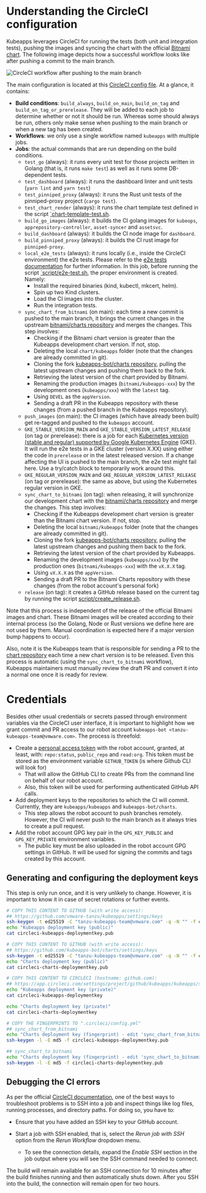 # Understanding the CircleCI configuration

Kubeapps leverages CircleCI for running the tests (both unit and integration tests), pushing the images and syncing the chart with the official [Bitnami chart](https://github.com/bitnami/charts/tree/master/bitnami/kubeapps). The following image depicts how a successful workflow looks like after pushing a commit to the main branch.

![CircleCI workflow after pushing to the main branch](../img/ci-workflow-main.png "CircleCI workflow after pushing to the main branch")

The main configuration is located at this [CircleCI config file](../../.circleci/config.yml). At a glance, it contains:

- **Build conditions**: `build_always`, `build_on_main`, `build_on_tag` and `build_on_tag_or_prerelease`. They will be added to each job to determine whether or not it should be run. Whereas some should always be run, others only make sense when pushing to the main branch or when a new tag has been created.
- **Workflows**: we only use a single workflow named `kubeapps` with multiple jobs.
- **Jobs**: the actual commands that are run depending on the build conditions.
  - `test_go` (always): it runs every unit test for those projects written in Golang (that is, it runs `make test`) as well as it runs some DB-dependent tests.
  - `test_dashboard` (always): it runs the dashboard linter and unit tests (`yarn lint` and `yarn test`)
  - `test_pinniped_proxy` (always): it runs the Rust unit tests of the pinniped-proxy project (`cargo test`).
  - `test_chart_render` (always): it runs the chart template test defined in the script [`chart-template-test.sh](../../script/chart-template-test.sh).
  - `build_go_images` (always): it builds the CI golang images for `kubeops`, `apprepository-controller`, `asset-syncer` and `assetsvc`.
  - `build_dashboard` (always): it builds the CI node image for `dashboard`.
  - `build_pinniped_proxy` (always): it builds the CI rust image for `pinniped-proxy`.
  - `local_e2e_tests` (always): it runs locally (i.e., inside the CircleCI environment) the e2e tests. Please refer to the [e2e tests documentation](./end-to-end-tests.md) for further information. In this job, before running the script [`script/e2e-test.sh](../../script/e2e-test.sh), the proper environment is created. Namely:
    - Install the required binaries (kind, kubectl, mkcert, helm).
    - Spin up two Kind clusters.
    - Load the CI images into the cluster.
    - Run the integration tests.
  - `sync_chart_from_bitnami` (on main): each time a new commit is pushed to the main branch, it brings the current changes in the upstream [bitnami/charts repository](https://github.com/bitnami/charts/tree/master/bitnami/kubeapps) and merges the changes. This step involves:
    - Checking if the Bitnami chart version is greater than the Kubeapps development chart version. If not, stop.
    - Deleting the local `chart/kubeapps` folder (note that the changes are already committed in git).
    - Cloning the fork [kubeapps-bot/charts repository](https://github.com/kubeapps-bot/charts/tree/master/bitnami/kubeapps), pulling the latest upstream changes and pushing them back to the fork.
    - Retrieving the latest version of the chart provided by Bitnami.
    - Renaming the production images (`bitnami/kubeapps-xxx`) by the development ones (`kubeapps/xxx`) with the `latest` tag.
    - Using `DEVEL` as the `appVersion`.
    - Sending a draft PR in the Kubeapps repository with these changes (from a pushed branch in the Kubeapps repository).
  - `push_images` (on main): the CI images (which have already been built) get re-tagged and pushed to the `kubeapps` account.
  - `GKE_STABLE_VERSION_MAIN` and `GKE_STABLE_VERSION_LATEST_RELEASE` (on tag or prerelease): there is a job for each [Kubernetes version (stable and regular) supported by Google Kubernetes Engine](https://cloud.google.com/kubernetes-engine/docs/release-notes) (GKE). It will run the e2e tests in a GKE cluster (version X.XX) using either the code in `prerelease` or in the latest released version. If a change affecting the UI is pushed to the main branch, the e2e test might fail here. Use a try/catch block to temporarily work around this.
  - `GKE_REGULAR_VERSION_MAIN` and `GKE_REGULAR_VERSION_LATEST_RELEASE` (on tag or prerelease): the same as above, but using the Kubernetes regular version in GKE.
  - `sync_chart_to_bitnami` (on tag): when releasing, it will synchronize our development chart with the [bitnami/charts repository](https://github.com/bitnami/charts/tree/master/bitnami/kubeapps) and merge the changes. This step involves:
    - Checking if the Kubeapps development chart version is greater than the Bitnami chart version. If not, stop.
    - Deleting the local `bitnami/kubeapps` folder (note that the changes are already committed in git).
    - Cloning the fork [kubeapps-bot/charts repository](https://github.com/kubeapps-bot/charts/tree/master/bitnami/kubeapps), pulling the latest upstream changes and pushing them back to the fork.
    - Retrieving the latest version of the chart provided by Kubeapps.
    - Renaming the development images (`kubeapps/xxx`) by the production ones (`bitnami/kubeapps-xxx`) with the `vX.X.X` tag.
    - Using `vX.X.X` as the `appVersion`.
    - Sending a draft PR to the Bitnami Charts repository with these changes (from the robot account's personal fork)
  - `release` (on tag): it creates a GitHub release based on the current tag by running the script [script/create_release.sh](../../script/create_release.sh).

Note that this process is independent of the release of the official Bitnami images and chart. These Bitnami images will be created according to their internal process (so the Golang, Node or Rust versions we define here are not used by them. Manual coordination is expected here if a major version bump happens to occur).

Also, note it is the Kubeapps team that is responsible for sending a PR to the [chart repository](https://github.com/bitnami/charts/tree/master/bitnami/kubeapps) each time a new chart version is to be released. Even this process is automatic (using the `sync_chart_to_bitnami` workflow), Kubeapps maintainers must manually review the draft PR and convert it into a normal one once it is ready for review.

# Credentials

Besides other usual credentials or secrets passed through environment variables via the CircleCI user interface, it is important to highlight how we grant commit and PR access to our robot account `kubeapps-bot <tanzu-kubeapps-team@vmware.com>`. The process is threefold:

- Create a [personal access token](https://docs.github.com/en/github/authenticating-to-github/creating-a-personal-access-token) with the robot account, granted, at least, with: `repo:status`, `public_repo` and `read:org`. This token must be stored as the environment variable `GITHUB_TOKEN` (is where Github CLI will look for)
  - That will allow the GitHub CLI to create PRs from the command line on behalf of our robot account.
  - Also, this token will be used for performing authenticated GitHub API calls.
- Add deployment keys to the repositories to which the CI will commit. Currently, they are `kubeapps/kubeapps` and `kubeapps-bot/charts`.
  - This step allows the robot account to push branches remotely. However, the CI will never push to the main branch as it always tries to create a pull request.
- Add the robot account GPG key pair in the `GPG_KEY_PUBLIC` and `GPG_KEY_PRIVATE` environment variables.
  - The public key must be also uploaded in the robot account GPG settings in GitHub. It will be used for signing the commits and tags created by this account.

## Generating and configuring the deployment keys

This step is only run once, and it is very unlikely to change. However, it is important to know it in case of secret rotations or further events.

```bash
# COPY THIS CONTENT TO GITHUB (with write access):
## https://github.com/vmware-tanzu/kubeapps/settings/keys
ssh-keygen -t ed25519 -C "tanzu-kubeapps-team@vmware.com" -q -N "" -f circleci-kubeapps-deploymentkey
echo "Kubeapps deployment key (public)"
cat circleci-kubeapps-deploymentkey.pub

# COPY THIS CONTENT TO GITHUB (with write access):
## https://github.com/kubeapps-bot/charts/settings/keys
ssh-keygen -t ed25519 -C "tanzu-kubeapps-team@vmware.com" -q -N "" -f circleci-charts-deploymentkey
echo "Charts deployment key (public)"
cat circleci-charts-deploymentkey.pub

# COPY THIS CONTENT TO CIRCLECI (hostname: github.com):
## https://app.circleci.com/settings/project/github/kubeapps/kubeapps/ssh
echo "Kubeapps deployment key (private)"
cat circleci-kubeapps-deploymentkey

echo "Charts deployment key (private)"
cat circleci-charts-deploymentkey

# COPY THE FINGERPRINTS TO ".circleci/config.yml"
## sync_chart_from_bitnami
echo "Charts deployment key (fingerprint) - edit 'sync_chart_from_bitnami'"
ssh-keygen -l -E md5 -f circleci-kubeapps-deploymentkey.pub

## sync_chart_to_bitnami
echo "Charts deployment key (fingerprint) - edit 'sync_chart_to_bitnami'"
ssh-keygen -l -E md5 -f circleci-charts-deploymentkey.pub
```

## Debugging the CI errors

As per the official [CircleCI documentation](https://circleci.com/docs/2.0/ssh-access-jobs/), one of the best ways to troubleshoot problems is to SSH into a job and inspect things like log files, running processes, and directory paths. For doing so, you have to:

- Ensure that you have added an SSH key to your GitHub account.

- Start a job with SSH enabled, that is, select the _Rerun job with SSH_ option from the _Rerun Workflow_ dropdown menu.

  - To see the connection details, expand the _Enable SSH_ section in the job output where you will see the SSH command needed to connect.

The build will remain available for an SSH connection for 10 minutes after the build finishes running and then automatically shuts down. After you SSH into the build, the connection will remain open for two hours.
